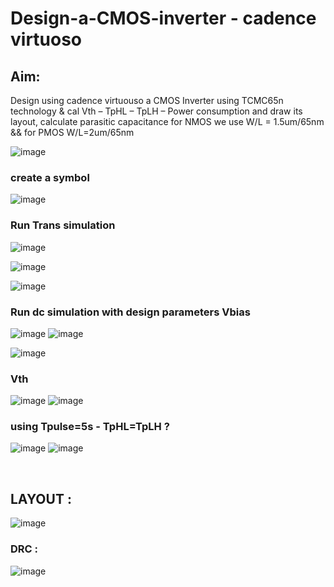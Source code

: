 # Design-a-CMOS-inverter - cadence virtuoso 
## Aim:
Design using cadence virtuouso a CMOS Inverter using TCMC65n technology & cal Vth – TpHL – TpLH – Power consumption
and draw its layout, calculate parasitic capacitance 
 for NMOS we use W/L = 1.5um/65nm && for PMOS W/L=2um/65nm 

![image](https://user-images.githubusercontent.com/66570093/170603308-892ff418-8b1f-49b4-84bc-fed1c576a21b.png)


### create a symbol 

![image](https://user-images.githubusercontent.com/66570093/170602670-b4c63c81-b8ed-4ccd-8be2-5406dd7bdf29.png)

### Run Trans simulation 


![image](https://user-images.githubusercontent.com/66570093/170602783-5952bf87-4a1b-4545-8aa0-c613062a42c9.png)



![image](https://user-images.githubusercontent.com/66570093/170602846-55a148fe-7698-4f25-ae5e-6fbe27b16540.png)

  ![image](https://user-images.githubusercontent.com/66570093/170602920-2f76c177-cb6b-4b67-819c-d05b8b845aad.png)


### Run dc simulation with design parameters Vbias 
 ![image](https://user-images.githubusercontent.com/66570093/170602942-1e339186-73fa-41d7-94db-81864d815d9f.png)
![image](https://user-images.githubusercontent.com/66570093/170603635-0ad98855-10d4-4cdb-a5d0-0a8a4cad874d.png)

 
![image](https://user-images.githubusercontent.com/66570093/170602979-9529cd88-7020-4af1-9e1f-07746b0622d3.png)


 ### Vth


 ![image](https://user-images.githubusercontent.com/66570093/170603003-ed4400e0-e045-4801-9cdb-c4226720fa70.png)
![image](https://user-images.githubusercontent.com/66570093/170603012-fb5fe2cc-ff28-4dcf-9041-185dd7fca490.png)
 

### using Tpulse=5s  - TpHL=TpLH ?
![image](https://user-images.githubusercontent.com/66570093/170603106-7e6c6421-0f06-4af9-865d-02f8f3ed7248.png)
![image](https://user-images.githubusercontent.com/66570093/170603176-4dc66d90-6fec-4de2-ab95-0b1d5985d131.png)



 
## LAYOUT : 
![image](https://user-images.githubusercontent.com/66570093/170603226-10a462d4-4bd0-4fc1-88cc-6b1b20811e1b.png)

 
### DRC :
 
![image](https://user-images.githubusercontent.com/66570093/170603236-90b79fdd-d472-43fb-b8e8-73a9b1f1ccc9.png)


 


